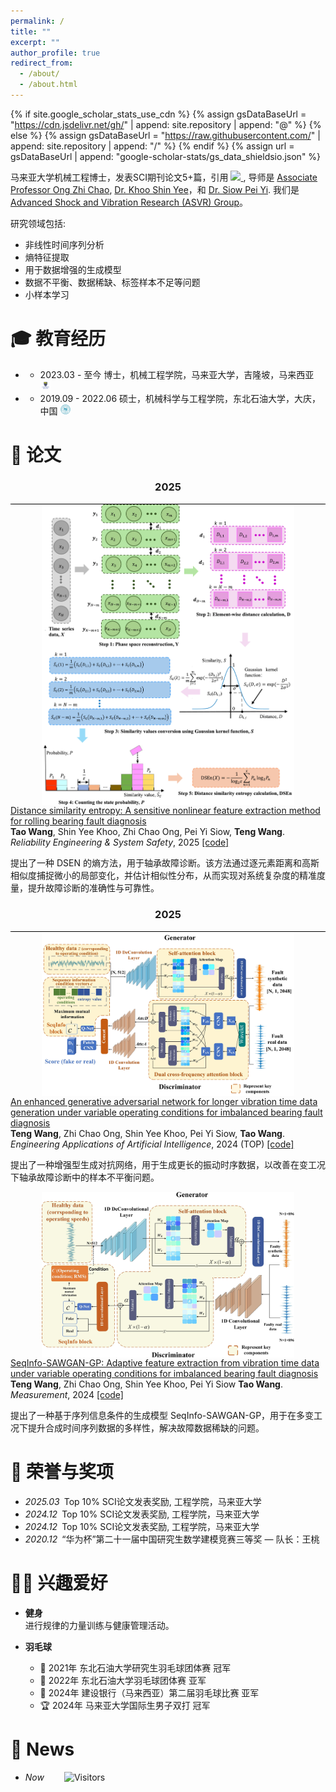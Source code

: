```yaml
---
permalink: /
title: ""
excerpt: ""
author_profile: true
redirect_from: 
  - /about/
  - /about.html
---
```


{% if site.google_scholar_stats_use_cdn %}
{% assign gsDataBaseUrl = "https://cdn.jsdelivr.net/gh/" | append: site.repository | append: "@" %}
{% else %}
{% assign gsDataBaseUrl = "https://raw.githubusercontent.com/" | append: site.repository | append: "/" %}
{% endif %}
{% assign url = gsDataBaseUrl | append: "google-scholar-stats/gs_data_shieldsio.json" %}

<span class='anchor' id='about-me'></span>



马来亚大学机械工程博士，发表SCI期刊论文5+篇，引用 
<a href='https://scholar.google.com/citations?user=DmN2rEYAAAAJ'>
<img src="https://img.shields.io/endpoint?url=https%3A%2F%2Fraw.githubusercontent.com%2FGeneAIhub%2FGeneAIhub.github.io%2Fgoogle-scholar-stats%2Fgs_data_shieldsio.json&logo=Google%20Scholar&labelColor=f6f6f6&color=9cf&style=flat&label=citations">
</a>, 导师是 <highlight> <a href="https://umexpert.um.edu.my/alexongzc" target="_blank">Associate Professor Ong Zhi Chao</a></highlight>,<highlight> <a href="https://umexpert.um.edu.my/khooshinyee" target="_blank">Dr. Khoo Shin Yee</a></highlight>，和 <highlight> <a href="https://umexpert.um.edu.my/siowpeiyi" target="_blank">Dr. Siow Pei Yi</a></highlight>.
我们是 <highlight> <a href="https://umengshm.com/asvr/" target="_blank">Advanced Shock and Vibration Research (ASVR) Group</a></highlight>。

研究领域包括: 
- 非线性时间序列分析
- 熵特征提取
- 用于数据增强的生成模型
- 数据不平衡、数据稀缺、标签样本不足等问题
- 小样本学习


[//]: # (# 💻 Work Experiences)

[//]: # (- *2024.09 - Now*&ensp;Postdoctoral researcher in School of Information Science and Technology, University of Science and Technology of China, Hefei, China.)


# 🎓 教育经历 
- * 2023.03 - 至今 博士，机械工程学院，马来亚大学，吉隆坡，马来西亚  <a href="https://engine.um.edu.my/about-mechanical-engineering"><img class="svg" src="/images/UM.png" width="16pt"></a> 
- * 2019.09 - 2022.06 硕士，机械科学与工程学院，东北石油大学，大庆，中国 <a href="https://jxkxygcxy.nepu.edu.cn/"><img class="svg" src="/images/NEPU.png" width="16pt"></a> 

[//]: # (- *2012.09 - 2016.06*&ensp;B.Sc. in School of Electrical Engineering and Automation, Hefei University of Technology, Hefei, China. <a href="https://en.hfut.edu.cn/"><img class="svg" src="/images/hfut.png" width="16pt"></a> )


# 📝 论文
<h3 align="center">2025</h3>
<div style="border-bottom: 1px solid #000; margin: 0px 0;"></div>

<div class='paper-box'>
    <div class='paper-box-image' style="text-align:center;">
        <img src='images/DSEN.png' alt="sym" style="max-width:80%; height:auto; margin:auto; vertical-align:middle">
    </div>
    <div class='paper-box-text'>
        <a href="https://www.sciencedirect.com/science/article/pii/S0951832024007142">
            <papertitle> Distance similarity entropy: A sensitive nonlinear feature extraction method for rolling bearing fault diagnosis </papertitle>
        </a>
        <br>
        <strong>Tao Wang</strong>, Shin Yee Khoo, Zhi Chao Ong, Pei Yi Siow, <strong>Teng Wang</strong>.
        <br>
        <em>  Reliability Engineering & System Safety</em>, 2025  <a href="https://github.com/GeneAIhub/GeneAIhub">[code]</a>
        <p></p>
        <p>提出了一种 DSEN 的熵方法，用于轴承故障诊断。该方法通过逐元素距离和高斯相似度捕捉微小的局部变化，并估计相似性分布，从而实现对系统复杂度的精准度量，提升故障诊断的准确性与可靠性。
        </p>
</div>
</div>


<h3 align="center">2025</h3>
<div style="border-bottom: 1px solid #000; margin: 0px 0;"></div>

<div class='paper-box'>
    <div class='paper-box-image' style="text-align:center;">
        <img src='images/EnSeqInfo.jpg' alt="sym" style="max-width:80%; height:auto; margin:auto; vertical-align:middle">
    </div>
    <div class='paper-box-text'>
        <a href="https://www.sciencedirect.com/science/article/pii/S0952197625007602">
            <papertitle> An enhanced generative adversarial network for longer vibration time data generation under variable operating conditions for imbalanced bearing fault diagnosis </papertitle>
        </a>
        <br>
        <strong>Teng Wang</strong>, Zhi Chao Ong, Shin Yee Khoo, Pei Yi Siow, <strong>Tao Wang</strong>.
        <br>
        <em> Engineering Applications of Artificial Intelligence</em>, 2024 (TOP) <a href="https://github.com/GeneAIhub/GeneAIhub">[code]</a>
        <p></p>
        <p>提出了一种增强型生成对抗网络，用于生成更长的振动时序数据，以改善在变工况下轴承故障诊断中的样本不平衡问题。</p>
    </div>
</div>


<div class='paper-box'>
    <div class='paper-box-image' style="text-align:center;">
        <img src='images/SeqInfo.jpg' alt="sym" style="max-width:80%; height:auto; margin:auto; vertical-align:middle">
    </div>
    <div class='paper-box-text'>
        <a href="https://www.sciencedirect.com/science/article/pii/S0263224124022292#f0005">
            <papertitle> SeqInfo-SAWGAN-GP: Adaptive feature extraction from vibration time data under variable operating conditions for imbalanced bearing fault diagnosis </papertitle>
        </a>
        <br>
        <strong>Teng Wang</strong>, Zhi Chao Ong, Shin Yee Khoo, Pei Yi Siow <strong>Tao Wang</strong>.
        <br>
        <em> Measurement</em>, 2024 <a href="https://github.com/Shurun-Wang/GeneAIhub">[code]</a>
        <p></p>
        <p>提出了一种基于序列信息条件的生成模型 SeqInfo-SAWGAN-GP，用于在多变工况下提升合成时间序列数据的多样性，解决故障数据稀缺的问题。</p>
    </div>
</div>

# 🏅 荣誉与奖项
- *2025.03*&ensp;Top 10% SCI论文发表奖励, 工程学院，马来亚大学
- *2024.12*&ensp;Top 10% SCI论文发表奖励, 工程学院，马来亚大学
- *2024.12*&ensp;Top 10% SCI论文发表奖励, 工程学院，马来亚大学
- *2020.12*&ensp;“华为杯”第二十一届中国研究生数学建模竞赛三等奖 — 队长：王桃


# 💪🏸 兴趣爱好
- **健身**  
  进行规律的力量训练与健康管理活动。
  
- **羽毛球**
  - 🥇 2021年 东北石油大学研究生羽毛球团体赛 冠军
  - 🥈 2022年 东北石油大学羽毛球团体赛 亚军
  - 🥈 2024年 建设银行（马来西亚）第二届羽毛球比赛 亚军  
  - 🏆 2024年 马来亚大学国际生男子双打 冠军


# 💬 News
- *Now* &ensp;&ensp;&ensp;&ensp;![Visitors](https://api.visitorbadge.io/api/visitors?path=https://GeneAIhub.github.io/&label=visitors&countColor=%232ccce4&style=plastic)

  



  
